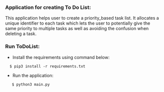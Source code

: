 ### Application for creating To Do List:
This application helps user to create a priority_based task list. It allocates a unique identifier to each task which lets the user to potentially give the same priority to multiple tasks as well as avoiding the confusion when deleting a task.

### Run ToDoList:
- Install the requirements using command below:

```
  $ pip3 install -r requirements.txt
```
   
- Run the application:
```
   $ python3 main.py
```

